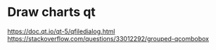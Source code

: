 # Draw charts qt


https://doc.qt.io/qt-5/qfiledialog.html
https://stackoverflow.com/questions/33012292/grouped-qcombobox
